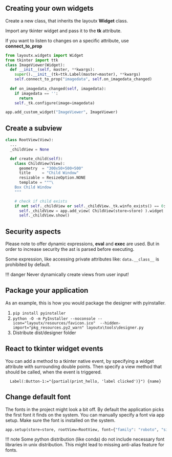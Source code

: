 ## Creating your own widgets

Create a new class, that inherits the layoutx **Widget** class.

Import any tkinter widget and pass it to the **tk** attribute.

If you want to listen to changes on a specific attribute, use **connect_to_prop**

```python
from layoutx.widgets import Widget
from tkinter import ttk
class ImageViewer(Widget):
  def __init__(self, master, **kwargs):
    super().__init__(tk=ttk.Label(master=master), **kwargs)
    self.connect_to_prop("imagedata", self.on_imagedata_changed)
  
  def on_imagedata_changed(self, imagedata):
    if imagedata == '':
      return
    self._tk.configure(image=imagedata)

app.add_custom_widget("ImageViewer", ImageViewer)
```

## Create a subview

```python
class RootView(View):
  ...
  _childView = None

  def create_child(self):
    class ChildView(View):
      geometry  = "300x50+500+500"
      title     = "Child Window"
      resizable = ResizeOption.NONE
      template = """\
    Box Child Window
    """

    # check if child exists
    if not self._childView or self._childView._tk.winfo_exists() == 0:
      self._childView = app.add_view( ChildView(store=store) ).widget
      self._childView.show()

```

## Security aspects
Please note to offer dynamic expressions, **eval** and **exec** are used.
But in order to increase security the ast is parsed before executing.

Some expression, like accessing private attributes like: `data.__class__` is prohibited by default.

!!! danger
    Never dynamically create views from user input!

## Package your application
As an example, this is how you would package the designer with pyinstaller.

1. `pip install pyinstaller`
2. `python -O -m PyInstaller --noconsole --icon="layoutx/resources/favicon.ico"  --hidden-import="pkg_resources.py2_warn" layoutx\tools\designer.py`
3. Distribute dist/designer folder

## React to tkinter widget events
You can add a method to a tkinter native event, by specifying a widget attribute with surrounding double points. Then specify a view method that should be called, when the event is triggered.

```pug
  Label(:Button-1:="{partial(print_hello, 'label clicked')}") {name}
```

## Change default font
The fonts in the project might look a bit off. By default the application picks the first font it finds on the system. You can manually specify a font via app setup. Make sure the font is installed on the system.

```python
app.setup(store=store, rootView=RootView, font={"family": "roboto", "size": "14"})
```

!!! note
    Some python distribution (like conda) do not include necessary font libraries in unix distribution. 
    This might lead to missing anti-alias feature for fonts.